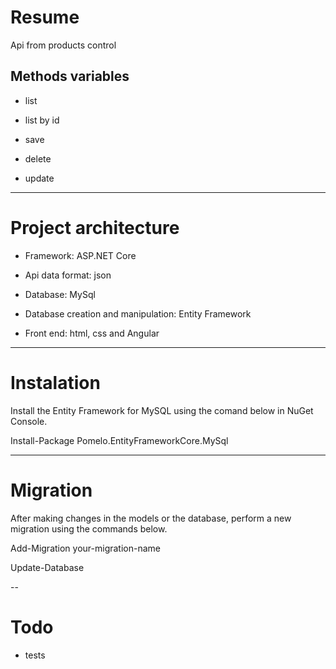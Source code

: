 # Resume
Api from products control

## Methods variables
* list

* list by id

* save

* delete 

* update

---

# Project architecture

* Framework: ASP.NET Core

* Api data format: json

* Database: MySql

* Database creation and manipulation: Entity Framework

* Front end: html, css and Angular

---

# Instalation
Install the Entity Framework for MySQL using the comand below in NuGet Console.

Install-Package Pomelo.EntityFrameworkCore.MySql

---

# Migration
After making changes in the models or the database, perform a new migration using the commands below.

Add-Migration your-migration-name

Update-Database

-- 

# Todo
* tests


